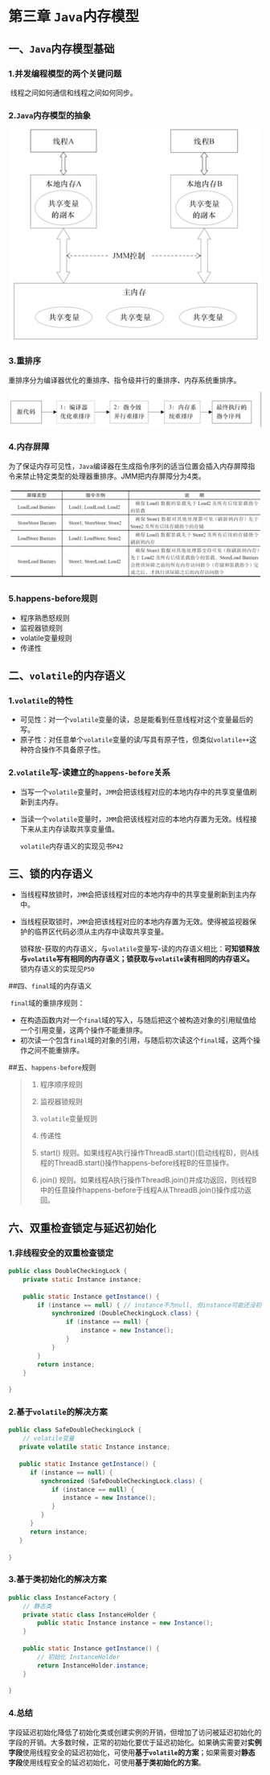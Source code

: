 # 第三章  `Java`内存模型

## 一、`Java`内存模型基础

### 1.并发编程模型的两个关键问题

​	线程之间如何通信和线程之间如何同步。

### 2.`Java`内存模型的抽象

![](./pic/3-1.jpg)

### 3.重排序

​	重排序分为编译器优化的重排序、指令级并行的重排序、内存系统重排序。

![](./pic/3-2.jpg)

### 4.内存屏障

​	为了保证内存可见性，`Java`编译器在生成指令序列的适当位置会插入内存屏障指令来禁止特定类型的处理器重排序。JMM把内存屏障分为4类。

![](./pic/3-3.jpg)

### 5.happens-before规则

- 程序熟悉怒规则
- 监视器锁规则
- volatile变量规则
- 传递性

## 二、`volatile`的内存语义

### 1.`volatile`的特性

- 可见性：对一个`volatile`变量的读，总是能看到任意线程对这个变量最后的写。
- 原子性：对任意单个`volatile`变量的读/写具有原子性，但类似`volatile++`这种符合操作不具备原子性。

### 2.`volatile`写-读建立的`happens-before`关系

- 当写一个`volatile`变量时，`JMM`会把该线程对应的本地内存中的共享变量值刷新到主内存。

- 当读一个`volatile`变量时，`JMM`会把该线程对应的本地内存置为无效。线程接下来从主内存读取共享变量值。

  `volatile`内存语义的实现见书`P42`

## 三、锁的内存语义

- 当线程释放锁时，`JMM`会把该线程对应的本地内存中的共享变量刷新到主内存中。

- 当线程获取锁时，`JMM`会把该线程对应的本地内存置为无效。使得被监视器保护的临界区代码必须从主内存中读取共享变量。

  锁释放-获取的内存语义，与`volatile`变量写-读的内存语义相比：**可知锁释放与`volatile`写有相同的内存语义；锁获取与`volatile`读有相同的内存语义。** 锁内存语义的实现见`P50`

##四、`final`域的内存语义

​	`final`域的重排序规则：

- 在构造函数内对一个`final`域的写入，与随后把这个被构造对象的引用赋值给一个引用变量，这两个操作不能重排序。
- 初次读一个包含`final`域的对象的引用，与随后初次读这个`final`域，这两个操作之间不能重排序。

##五、`happens-before`规则

> 1) 程序顺序规则
>
> 2) 监视器锁规则
>
> 3) `volatile`变量规则
>
> 4) 传递性
>
> 5) start() 规则。如果线程A执行操作ThreadB.start()(启动线程B)，则A线程的ThreadB.start()操作happens-before线程B的任意操作。
>
> 6) join() 规则。如果线程A执行操作ThreadB.join()并成功返回，则线程B中的任意操作happens-before于线程A从ThreadB.join()操作成功返回。

## 六、双重检查锁定与延迟初始化

### 1.非线程安全的双重检查锁定

```java
public class DoubleCheckingLock {
	private static Instance instance;

	public static Instance getInstance() {
		if (instance == null) { // instance不为null, 但instance可能还没初始化
			synchronized (DoubleCheckingLock.class) {
				if (instance == null) {
					instance = new Instance();
				}
			}
		}
		return instance;
	}

}
```

### 2.基于`volatile`的解决方案

```java
public class SafeDoubleCheckingLock {
    // volatile变量
   private volatile static Instance instance;

   public static Instance getInstance() {
      if (instance == null) {
         synchronized (SafeDoubleCheckingLock.class) {
            if (instance == null) {
               instance = new Instance();
            }
         }
      }
      return instance;
   }

}
```

### 3.基于类初始化的解决方案

```java
public class InstanceFactory {
	// 静态类
	private static class InstanceHolder {
		public static Instance instance = new Instance();
	}

	public static Instance getInstance() {
		// 初始化 InstanceHolder
		return InstanceHolder.instance;
	}

}
```

### 4.总结

​	字段延迟初始化降低了初始化类或创建实例的开销，但增加了访问被延迟初始化的字段的开销。大多数时候，正常的初始化要优于延迟初始化。如果确实需要对**实例字段**使用线程安全的延迟初始化，可使用**基于`volatile`的方案**；如果需要对**静态字段**使用线程安全的延迟初始化，可使用**基于类初始化的方案**。